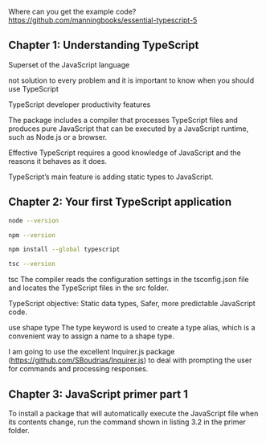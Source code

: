 
Where can you get the example code?
https://github.com/manningbooks/essential-typescript-5

## Chapter 1: Understanding TypeScript

Superset of the JavaScript language

not solution to every problem and it is important to know when you should use TypeScript

TypeScript developer productivity features

The package includes a compiler that processes TypeScript files and produces pure JavaScript that can be executed by a JavaScript runtime, such as Node.js or a browser.

Effective TypeScript requires a good knowledge of JavaScript and the reasons it behaves as it does. 

TypeScript’s main feature is adding static types to JavaScript.

## Chapter 2: Your first TypeScript application

```bash
node --version

npm --version

npm install --global typescript

tsc --version

```

tsc The compiler reads the configuration settings in the tsconfig.json file and locates the TypeScript files in the src folder.

TypeScript objective: Static data types, Safer, more predictable JavaScript code.

use shape type
The type keyword is used to create a type alias, which is a convenient way to assign a name to a shape type. 

 I am going to use the excellent Inquirer.js package (https://github.com/SBoudrias/Inquirer.js) to deal with prompting the user for commands and processing responses.

## Chapter 3: JavaScript primer part 1

To install a package that will automatically execute the JavaScript file when its contents change, run the command shown in listing 3.2 in the primer folder.

